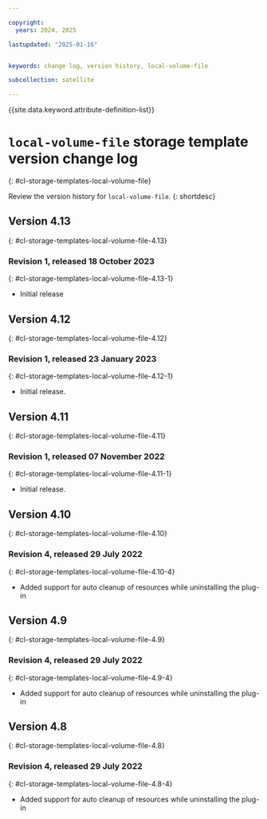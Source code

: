 ```yaml
---

copyright:
  years: 2024, 2025

lastupdated: "2025-01-16"


keywords: change log, version history, local-volume-file

subcollection: satellite

---
```


{{site.data.keyword.attribute-definition-list}}

<!-- The content in this topic is auto-generated except for reuse-snippets indicated with {[ ]}. -->


# `local-volume-file` storage template version change log
{: #cl-storage-templates-local-volume-file}

Review the version history for `local-volume-file`.
{: shortdesc}



## Version 4.13
{: #cl-storage-templates-local-volume-file-4.13}


### Revision 1, released 18 October 2023
{: #cl-storage-templates-local-volume-file-4.13-1}

- Initial release



## Version 4.12
{: #cl-storage-templates-local-volume-file-4.12}


### Revision 1, released 23 January 2023
{: #cl-storage-templates-local-volume-file-4.12-1}

- Initial release.



## Version 4.11
{: #cl-storage-templates-local-volume-file-4.11}


### Revision 1, released 07 November 2022
{: #cl-storage-templates-local-volume-file-4.11-1}

- Initial release.



## Version 4.10
{: #cl-storage-templates-local-volume-file-4.10}


### Revision 4, released 29 July 2022
{: #cl-storage-templates-local-volume-file-4.10-4}

- Added support for auto cleanup of resources while uninstalling the plug-in



## Version 4.9
{: #cl-storage-templates-local-volume-file-4.9}


### Revision 4, released 29 July 2022
{: #cl-storage-templates-local-volume-file-4.9-4}

- Added support for auto cleanup of resources while uninstalling the plug-in



## Version 4.8
{: #cl-storage-templates-local-volume-file-4.8}


### Revision 4, released 29 July 2022
{: #cl-storage-templates-local-volume-file-4.8-4}

- Added support for auto cleanup of resources while uninstalling the plug-in
